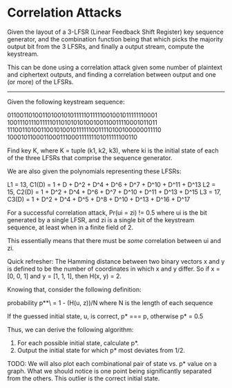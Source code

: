 # Correlation Attacks

Given the layout of a 3-LFSR (Linear Feedback Shift Register) key sequence
generator, and the combination function being that which picks the majority
output bit from the 3 LFSRs, and finally a output stream, compute the
keystream.

This can be done using a correlation attack given some number of plaintext and
ciphertext outputs, and finding a correlation between output and one (or more)
of the LFSRs.

---

Given the following keystream sequence: 

01100110100110100101011111011111001001011111110001
10011101110111110110101010100100110011110001011011
11100110100110010100101111110011110100100000011110
1000101100011000111000111111101011111100110

Find key K, where K = tuple (k1, k2, k3), where ki is the initial state of each
of the three LFSRs that comprise the sequence generator.

We are also given the polynomials representing these LFSRs:

L1 = 13, C1(D) = 1 + D + D^2 + D^4 + D^6 + D^7 + D^10 + D^11 + D^13
L2 = 15, C2(D) = 1 + D^2 + D^4 + D^6 + D^7 + D^10 + D^11 + D^13 + D^15
L3 = 17, C3(D) = 1 + D^2 + D^4 + D^5 + D^8 + D^10 + D^13 + D^16 + D^17

For a successful correlation attack, Pr(ui = zi) != 0.5 where ui is the bit
generated by a single LFSR, and zi is a single bit of the keystream sequence,
at least when in a finite field of 2.

This essentially means that there must be *some* correlation between ui and zi.

Quick refresher: The Hamming distance between two binary vectors x and y is
defined to be the number of coordinates in which x and y differ. So if
x = [0, 0, 1] and y = [1, 1, 1], then H(x, y) = 2.

Knowing that, consider the following definition:

probability p**\ = 1 - (H(u, z))/N where N is the length of each sequence

If the guessed initial state, u, is correct, p\* === p, otherwise p\* = 0.5

Thus, we can derive the following algorithm:

  1. For each possible initial state, calculate p\*.
  2. Output the initial state for which p\* most deviates from 1/2.

TODO: We will also plot each combinational pair of state vs. p\* value on a
graph.  What we should notice is one point being significantly separated from
the others. This outlier is the correct initial state.
